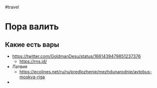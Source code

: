 #travel 

# Пора валить

## Какие есть вары

- https://twitter.com/GoldmanDesu/status/1661439479851237376
	- https://rns.id/
- Латвия 
	- https://ecolines.net/ru/ru/predlozhenie/mezhdunarodnie/avtobus-moskva-riga
- 